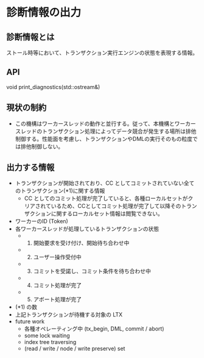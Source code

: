 # 診断情報の出力

## 診断情報とは
ストール時等において、トランザクション実行エンジンの状態を表現する情報。

## API
void print_diagnostics(std::ostream&)

## 現状の制約
- この機構はワーカースレッドの動作と並行する。従って、本機構とワーカースレッドのトランザクション処理によってデータ競合が発生する場所は排他制御する。性能面を考慮し、トランザクションやDMLの実行そのもの粒度では排他制御しない。

## 出力する情報
- トランザクションが開始されており、CC としてコミットされていない全てのトランザクション(*1)に関する情報
  - CC としてのコミット処理が完了していると、各種ローカルセットがクリアされているため、CCとしてコミット処理が完了して以降そのトランザクションに関するローカルセット情報は閲覧できない。
- ワーカーのID (Token)
- 各ワーカースレッドが処理しているトランザクションの状態
  - 1. 開始要求を受け付け、開始待ち合わせ中
  - 2. ユーザー操作受付中
  - 3. コミットを受諾し、コミット条件を待ち合わせ中
  - 4. コミット処理が完了
  - 5. アボート処理が完了
- (*1) の数
- 上記トランザクションが待機する対象の LTX
- future work
  - 各種オペレーティング中 (tx_begin, DML, commit / abort)
  - some lock waiting
  - index tree traversing
  - (read / write / node / write preserve) set